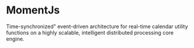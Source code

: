 # MomentJs
Time-synchronized" event-driven architecture for real-time calendar utility functions on a highly scalable, intelligent distributed processing core engine.
